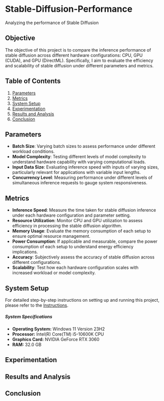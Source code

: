 # Stable-Diffusion-Performance
Analyzing the performance of Stable Diffusion

## Objective
The objective of this project is to compare the inference performance of stable diffusion across different hardware configurations: CPU, GPU (CUDA), and GPU (DirectML). Specifically, I aim to evaluate the efficiency and scalability of stable diffusion under different parameters and metrics.


## Table of Contents
1. [Parameters](#parameters)
2. [Metrics](#metrics)
3. [System Setup](#system-setup)
4. [Experimentation](#experimentation)
5. [Results and Analysis](#results-and-analysis)
6. [Conclusion](#conclusion)



## Parameters
- **Batch Size**: Varying batch sizes to assess performance under different workload conditions.
- **Model Complexity**: Testing different levels of model complexity to understand hardware capability with varying computational loads.
- **Input Data Size**: Evaluating inference speed with inputs of varying sizes, particularly relevant for applications with variable input lengths.
- **Concurrency Level**: Measuring performance under different levels of simultaneous inference requests to gauge system responsiveness.

## Metrics
- **Inference Speed**: Measure the time taken for stable diffusion inference under each hardware configuration and parameter setting.
- **Resource Utilization**: Monitor CPU and GPU utilization to assess efficiency in processing the stable diffusion algorithm.
- **Memory Usage**: Evaluate the memory consumption of each setup to ensure optimal resource management.
- **Power Consumption**: If applicable and measurable, compare the power consumption of each setup to understand energy efficiency implications.
- **Accuracy**: Subjectively assess the accuracy of stable diffusion across different configurations.
- **Scalability**: Test how each hardware configuration scales with increased workload or model complexity.

## System Setup

For detailed step-by-step instructions on setting up and running this project, please refer to the [Instructions](Instructions.md).

##### System Specifications

- **Operating System:** Windows 11 Version 23H2
- **Processor:** Intel(R) Core(TM) i5-10600K CPU
- **Graphics Card:** NVIDIA GeForce RTX 3060
- **RAM:** 32.0 GB

## Experimentation


## Results and Analysis

## Conclusion

